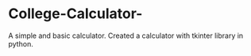 # College-Calculator-
A simple and basic calculator.
Created a calculator with tkinter library in python.
